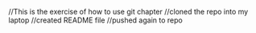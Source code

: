 //This is the exercise of how to use git chapter
//cloned the repo into my laptop
//created README file
//pushed again to repo